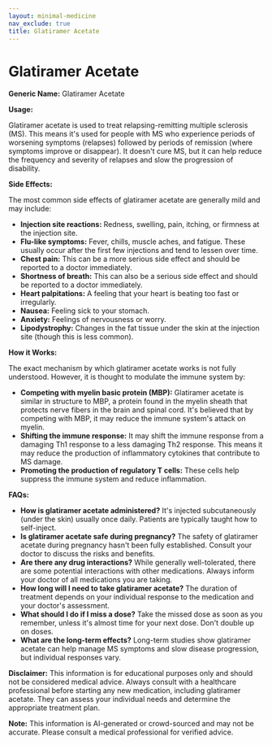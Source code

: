 ```yaml
---
layout: minimal-medicine
nav_exclude: true
title: Glatiramer Acetate
---
```


# Glatiramer Acetate

**Generic Name:** Glatiramer Acetate

**Usage:**

Glatiramer acetate is used to treat relapsing-remitting multiple sclerosis (MS).  This means it's used for people with MS who experience periods of worsening symptoms (relapses) followed by periods of remission (where symptoms improve or disappear).  It doesn't cure MS, but it can help reduce the frequency and severity of relapses and slow the progression of disability.


**Side Effects:**

The most common side effects of glatiramer acetate are generally mild and may include:

* **Injection site reactions:**  Redness, swelling, pain, itching, or firmness at the injection site.
* **Flu-like symptoms:** Fever, chills, muscle aches, and fatigue. These usually occur after the first few injections and tend to lessen over time.
* **Chest pain:**  This can be a more serious side effect and should be reported to a doctor immediately.
* **Shortness of breath:** This can also be a serious side effect and should be reported to a doctor immediately.
* **Heart palpitations:**  A feeling that your heart is beating too fast or irregularly.
* **Nausea:** Feeling sick to your stomach.
* **Anxiety:**  Feelings of nervousness or worry.
* **Lipodystrophy:**  Changes in the fat tissue under the skin at the injection site (though this is less common).


**How it Works:**

The exact mechanism by which glatiramer acetate works is not fully understood. However, it is thought to modulate the immune system by:

* **Competing with myelin basic protein (MBP):** Glatiramer acetate is similar in structure to MBP, a protein found in the myelin sheath that protects nerve fibers in the brain and spinal cord.  It's believed that by competing with MBP, it may reduce the immune system's attack on myelin.
* **Shifting the immune response:** It may shift the immune response from a damaging Th1 response to a less damaging Th2 response. This means it may reduce the production of inflammatory cytokines that contribute to MS damage.
* **Promoting the production of regulatory T cells:**  These cells help suppress the immune system and reduce inflammation.


**FAQs:**

* **How is glatiramer acetate administered?** It's injected subcutaneously (under the skin) usually once daily.  Patients are typically taught how to self-inject.
* **Is glatiramer acetate safe during pregnancy?** The safety of glatiramer acetate during pregnancy hasn't been fully established.  Consult your doctor to discuss the risks and benefits.
* **Are there any drug interactions?**  While generally well-tolerated, there are some potential interactions with other medications.  Always inform your doctor of all medications you are taking.
* **How long will I need to take glatiramer acetate?**  The duration of treatment depends on your individual response to the medication and your doctor's assessment.
* **What should I do if I miss a dose?**  Take the missed dose as soon as you remember, unless it's almost time for your next dose. Don't double up on doses.
* **What are the long-term effects?**  Long-term studies show glatiramer acetate can help manage MS symptoms and slow disease progression, but individual responses vary.


**Disclaimer:** This information is for educational purposes only and should not be considered medical advice.  Always consult with a healthcare professional before starting any new medication, including glatiramer acetate. They can assess your individual needs and determine the appropriate treatment plan.


**Note:** This information is AI-generated or crowd-sourced and may not be accurate. Please consult a medical professional for verified advice.
